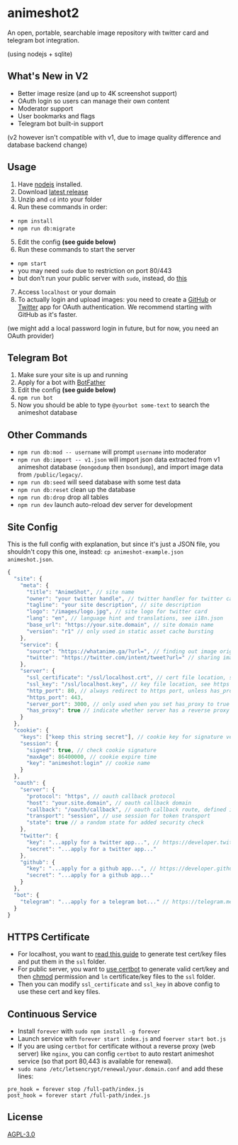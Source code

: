
# animeshot2

An open, portable, searchable image repository with twitter card and telegram bot integration.

(using nodejs + sqlite)

## What's New in V2

- Better image resize (and up to 4K screenshot support)
- OAuth login so users can manage their own content
- Moderator support
- User bookmarks and flags
- Telegram bot built-in support

(v2 however isn't compatible with v1, due to image quality difference and database backend change)

## Usage

1. Have [nodejs](https://nodejs.org/en/download/current/) installed.
2. Download [latest release](https://github.com/bitinn/animeshot2/releases)
3. Unzip and `cd` into your folder
4. Run these commands in order:
  - `npm install`
  - `npm run db:migrate`
5. Edit the config **(see guide below)**
6. Run these commands to start the server
  - `npm start`
  - you may need `sudo` due to restriction on port 80/443
  - but don't run your public server with `sudo`, instead, do [this](https://stackoverflow.com/questions/16573668/best-practices-when-running-node-js-with-port-80-ubuntu-linode)
7. Access `localhost` or your domain
8. To actually login and upload images: you need to create a [GitHub](https://developer.github.com/apps/building-oauth-apps/creating-an-oauth-app/) or [Twitter](https://developer.twitter.com/) app for OAuth authentication. We recommend starting with GitHub as it's faster.

(we might add a local password login in future, but for now, you need an OAuth provider)

## Telegram Bot

1. Make sure your site is up and running
2. Apply for a bot with [BotFather](https://telegram.me/BotFather)
3. Edit the config **(see guide below)**
4. `npm run bot`
5. Now you should be able to type `@yourbot some-text` to search the animeshot database

## Other Commands

- `npm run db:mod -- username` will prompt `username` into moderator
- `npm run db:import -- v1.json` will import json data extracted from v1 animeshot database (`mongodump` then `bsondump`), and import image data from `/public/legacy/`.
- `npm run db:seed` will seed database with some test data
- `npm run db:reset` clean up the database
- `npm run db:drop` drop all tables
- `npm run dev` launch auto-reload dev server for development

## Site Config

This is the full config with explanation, but since it's just a JSON file, you shouldn't copy this one, instead: `cp animeshot-example.json animeshot.json`.

```javascript
{
  "site": {
    "meta": {
      "title": "AnimeShot", // site name
      "owner": "your twitter handle", // twitter handler for twitter card
      "tagline": "your site description", // site description
      "logo": "/images/logo.jpg", // site logo for twitter card
      "lang": "en", // language hint and translations, see i18n.json
      "base_url": "https://your.site.domain", // site domain name
      "version": "r1" // only used in static asset cache bursting
    },
    "service": {
      "source": "https://whatanime.ga/?url=", // finding out image origin
      "twitter": "https://twitter.com/intent/tweet?url=" // sharing image
    },
    "server": {
      "ssl_certificate": "/ssl/localhost.crt", // cert file location, see https guide below
      "ssl_key": "/ssl/localhost.key", // key file location, see https guide below
      "http_port": 80, // always redirect to https port, unless has_proxy is true
      "https_port": 443,
      "server_port": 3000, // only used when you set has_proxy to true
      "has_proxy": true // indicate whether server has a reverse proxy
    }
  },
  "cookie": {
    "keys": ["keep this string secret"], // cookie key for signature verification
    "session": {
      "signed": true, // check cookie signature
      "maxAge": 86400000, // cookie expire time
      "key": "animeshot:login" // cookie name
    }
  },
  "oauth": {
    "server": {
      "protocol": "https", // oauth callback protocol
      "host": "your.site.domain", // oauth callback domain
      "callback": "/oauth/callback", // oauth callback route, defined in routes.js
      "transport": "session", // use session for token transport
      "state": true // a random state for added security check
    },
    "twitter": {
      "key": "...apply for a twitter app...", // https://developer.twitter.com/
      "secret": "...apply for a twitter app..."
    },
    "github": {
      "key": "...apply for a github app...", // https://developer.github.com/
      "secret": "...apply for a github app..."
    }
  },
  "bot": {
    "telegram": "...apply for a telegram bot..." // https://telegram.me/BotFather
  }
}
```

## HTTPS Certificate

- For localhost, you want to [read this guide](https://letsencrypt.org/docs/certificates-for-localhost/) to generate test cert/key files and put them in the `ssl` folder.
- For public server, you want to [use certbot](https://certbot.eff.org/) to generate valid cert/key and then [chmod](https://github.com/certbot/certbot/issues/5257) permission and `ln` certificate/key files to the `ssl` folder.
- Then you can modify `ssl_certificate` and `ssl_key` in above config to use these cert and key files.

## Continuous Service

- Install `forever` with `sudo npm install -g forever`
- Launch service with `forever start index.js` and `foerver start bot.js`
- If you are using `certbot` for certificate without a reverse proxy (web server) like `nginx`, you can config `certbot` to auto restart animeshot service (so that port 80,443 is available for renewal).
- `sudo nano /etc/letsencrypt/renewal/your.domain.conf` and add these lines:

```
pre_hook = forever stop /full-path/index.js
post_hook = forever start /full-path/index.js
```

## License

[AGPL-3.0](https://github.com/bitinn/animeshot2/blob/master/LICENSE)
